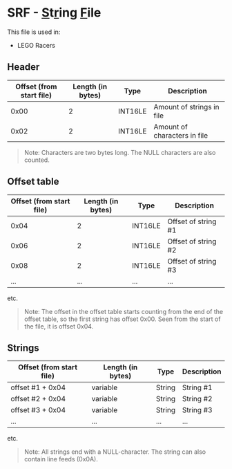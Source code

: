 # SRF - <ins>S</ins>t<ins>r</ins>ing <ins>F</ins>ile

This file is used in:
 - LEGO Racers

## Header

| Offset (from start file) | Length (in bytes) | Type | Description |
| - | - | - | - |
| 0x00 | 2 | INT16LE | Amount of strings in file |
| 0x02 | 2 | INT16LE | Amount of characters in file |

> Note: Characters are two bytes long. The NULL characters are also counted.

## Offset table

| Offset (from start file) | Length (in bytes) | Type | Description |
| - | - | - | - |
| 0x04 | 2 | INT16LE | Offset of string #1 |
| 0x06 | 2 | INT16LE | Offset of string #2 |
| 0x08 | 2 | INT16LE | Offset of string #3 |
| ... | ... | ... | ... |

etc.

> Note: The offset in the offset table starts counting from the end of the offset table, so the first string has offset 0x00. Seen from the start of the file, it is offset 0x04.

## Strings

| Offset (from start file) | Length (in bytes) | Type | Description |
| - | - | - | - |
| offset #1 + 0x04 | variable | String | String #1 |
| offset #2 + 0x04 | variable | String | String #2 |
| offset #3 + 0x04 | variable | String | String #3 |
| ... | ... | ... | ... |

etc.

> Note: All strings end with a NULL-character. The string can also contain line feeds (0x0A).
